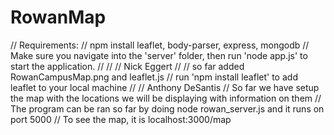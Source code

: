 # RowanMap
// Requirements:
// npm install leaflet, body-parser, express, mongodb
// Make sure you navigate into the 'server' folder, then run 'node app.js' to start the application.
//
//
// Nick Eggert
//
// so far added RowanCampusMap.png and leaflet.js 
// run 'npm install leaflet' to add leaflet to your local machine
// 
// Anthony DeSantis
// So far we have setup the map with the locations we will be displaying with information on them
// The program can be ran so far by doing node rowan_server.js and it runs on port 5000
// To see the map, it is localhost:3000/map